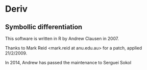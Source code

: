 Deriv
=====

Symbollic differentiation
-------------------------
This software is written in R by Andrew Clausen <clausen at econ.upenn.edu> in 2007.

Thanks to Mark Reid <mark.reid at anu.edu.au> for a patch, applied 21/2/2009.

In 2014, Andrew has passed the maintenance to Serguei Sokol <sokol at insa-toulouse.fr>
